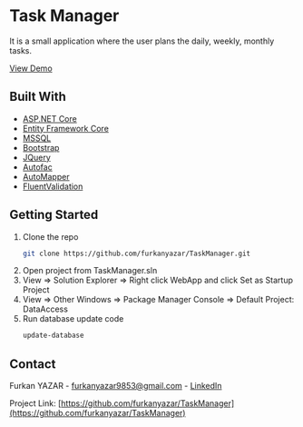 # Task Manager

It is a small application where the user plans the daily, weekly, monthly tasks.

[View Demo](https://fytasks.azurewebsites.net)

## Built With
- [ASP.NET Core](https://docs.microsoft.com/en-us/aspnet/core/introduction-to-aspnet-core?view=aspnetcore-5.0)
- [Entity Framework Core](https://docs.microsoft.com/en-us/ef/core)
- [MSSQL](https://www.microsoft.com/en-us/sql-server)
- [Bootstrap](https://getbootstrap.com)
- [JQuery](https://jquery.com)
- [Autofac](https://autofac.org)
- [AutoMapper](https://automapper.org)
- [FluentValidation](https://docs.fluentvalidation.net/en/latest)

## Getting Started

1. Clone the repo
   ```sh
   git clone https://github.com/furkanyazar/TaskManager.git
   ```
2. Open project from TaskManager.sln
3. View => Solution Explorer => Right click WebApp and click Set as Startup Project
4. View => Other Windows => Package Manager Console => Default Project: DataAccess
5. Run database update code
   ```sh
   update-database
   ```

## Contact

Furkan YAZAR - [furkanyazar9853@gmail.com](mailto:furkanyazar9853@gmail.com) - [LinkedIn](https://www.linkedin.com/in/furkanyazar/)

Project Link: [https://github.com/furkanyazar/TaskManager](https://github.com/furkanyazar/TaskManager)
